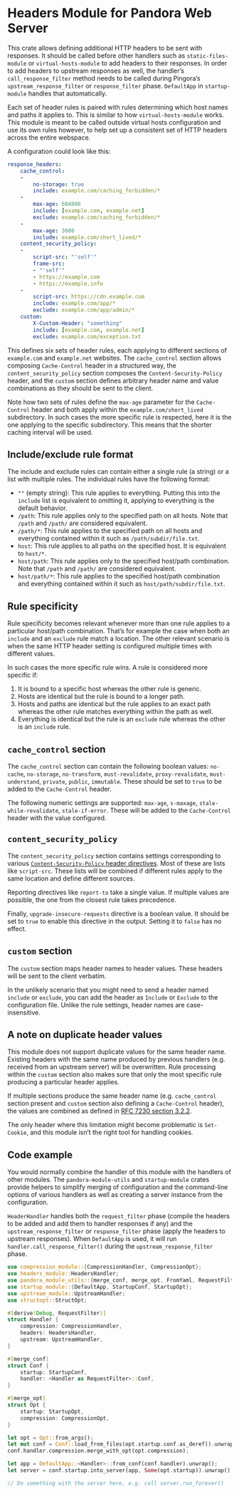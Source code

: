 # Headers Module for Pandora Web Server

This crate allows defining additional HTTP headers to be sent with responses. It should be
called before other handlers such as `static-files-module` or `virtual-hosts-module` to add
headers to their responses. In order to add headers to upstream responses as well, the
handler’s `call_response_filter` method needs to be called during Pingora’s
`upstream_response_filter` or `response_filter` phase. `DefaultApp` in `startup-module` handles
that automatically.

Each set of header rules is paired with rules determining which host names and paths it applies
to. This is similar to how `virtual-hosts-module` works. This module is meant to be called
outside virtual hosts configuration and use its own rules however, to help set up a consistent
set of HTTP headers across the entire webspace.

A configuration could look like this:

```yaml
response_headers:
    cache_control:
    -
        no-storage: true
        include: example.com/caching_forbidden/*
    -
        max-age: 604800
        include: [example.com, example.net]
        exclude: example.com/caching_forbidden/*
    -
        max-age: 3600
        include: example.com/short_lived/*
    content_security_policy:
    -
        script-src: "'self'"
        frame-src:
        - "'self'"
        - https://example.com
        - https://example.info
    -
        script-src: https://cdn.example.com
        include: example.com/app/*
        exclude: example.com/app/admin/*
    custom:
        X-Custom-Header: "something"
        include: [example.com, example.net]
        exclude: example.com/exception.txt
```

This defines six sets of header rules, each applying to different sections of `example.com`
and `example.net` websites. The `cache_control` section allows composing `Cache-Control` header
in a structured way, the `content_security_policy` section composes the
`Content-Security-Policy` header, and the `custom` section defines arbitrary header name and
value combinations as they should be sent to the client.

Note how two sets of rules define the `max-age` parameter for the `Cache-Control` header and
both apply within the `example.com/short_lived` subdirectory. In such cases the more specific
rule is respected, here it is the one applying to the specific subdirectory. This means that
the shorter caching interval will be used.

## Include/exclude rule format

The include and exclude rules can contain either a single rule (a string) or a list with
multiple rules. The individual rules have the following format:

* `""` (empty string): This rule applies to everything. Putting this into the `include` list is
  equivalent to omitting it, applying to everything is the default behavior.
* `/path`: This rule applies only to the specified path on all hosts. Note that `/path` and
  `/path/` are considered equivalent.
* `/path/*`: This rule applies to the specified path on all hosts and everything contained
  within it such as `/path/subdir/file.txt`.
* `host`: This rule applies to all paths on the specified host. It is equivalent to `host/*`.
* `host/path`: This rule applies only to the specified host/path combination. Note that `/path`
  and `/path/` are considered equivalent.
* `host/path/*`: This rule applies to the specified host/path combination and everything
  contained within it such as `host/path/subdir/file.txt`.

## Rule specificity

Rule specificity becomes relevant whenever more than one rule applies to a particular host/path
combination. That’s for example the case when both an `include` and an `exclude` rule match a
location. The other relevant scenario is when the same HTTP header setting is configured
multiple times with different values.

In such cases the more specific rule wins. A rule is considered more specific if:

1. It is bound to a specific host whereas the other rule is generic.
2. Hosts are identical but the rule is bound to a longer path.
3. Hosts and paths are identical but the rule applies to an exact path whereas the other rule
   matches everything within the path as well.
4. Everything is identical but the rule is an `exclude` rule whereas the other is an `include`
   rule.

## `cache_control` section

The `cache_control` section can contain the following boolean values: `no-cache`, `no-storage`,
`no-transform`, `must-revalidate`, `proxy-revalidate`, `must-understand`, `private`, `public`,
`immutable`. These should be set to `true` to be added to the `Cache-Control` header.

The following numeric settings are supported: `max-age`, `s-maxage`, `stale-while-revalidate`,
`stale-if-error`. These will be added to the `Cache-Control` header with the value configured.

## `content_security_policy`

The `content_security_policy` section contains settings corresponding to various
[`Content-Security-Policy` header directives](https://developer.mozilla.org/en-US/docs/Web/HTTP/Headers/Content-Security-Policy).
Most of these are lists like `script-src`. These lists will be combined if different rules
apply to the same location and define different sources.

Reporting directives like `report-to` take a single value. If multiple values are possible, the
one from the closest rule takes precedence.

Finally, `upgrade-insecure-requests` directive is a boolean value. It should be set to `true`
to enable this directive in the output. Setting it to `false` has no effect.

## `custom` section

The `custom` section maps header names to header values. These headers will be sent to the
client verbatim.

In the unlikely scenario that you might need to send a header named `include` or `exclude`, you
can add the header as `Include` or `Exclude` to the configuration file. Unlike the rule
settings, header names are case-insensitive.

## A note on duplicate header values

This module does not support duplicate values for the same header name. Existing headers with
the same name produced by previous handlers (e.g. received from an upstream server) will be
overwritten. Rule processing within the `custom` section also makes sure that only the most
specific rule producing a particular header applies.

If multiple sections produce the same header name (e.g. `cache_control` section present and
`custom` section also defining a `Cache-Control` header), the values are combined as defined in
[RFC 7230 section 3.2.2](https://datatracker.ietf.org/doc/html/rfc7230#section-3.2.2).

The only header where this limitation might become problematic is `Set-Cookie`, and this module
isn’t the right tool for handling cookies.

## Code example

You would normally combine the handler of this module with the handlers of other modules. The
`pandora-module-utils` and `startup-module` crates provide helpers to simplify merging of
configuration and the command-line options of various handlers as well as creating a server
instance from the configuration.

`HeaderHandler` handles both the `request_filter` phase (compile the headers to be added and
add them to handler responses if any) and the `upstream_response_filter` or `response_filter`
phase (apply the headers to upstream responses). When `DefaultApp` is used, it will run
`handler.call_response_filter()` during the `upstream_response_filter` phase.

```rust
use compression_module::{CompressionHandler, CompressionOpt};
use headers_module::HeadersHandler;
use pandora_module_utils::{merge_conf, merge_opt, FromYaml, RequestFilter};
use startup_module::{DefaultApp, StartupConf, StartupOpt};
use upstream_module::UpstreamHandler;
use structopt::StructOpt;

#[derive(Debug, RequestFilter)]
struct Handler {
    compression: CompressionHandler,
    headers: HeadersHandler,
    upstream: UpstreamHandler,
}

#[merge_conf]
struct Conf {
    startup: StartupConf,
    handler: <Handler as RequestFilter>::Conf,
}

#[merge_opt]
struct Opt {
    startup: StartupOpt,
    compression: CompressionOpt,
}

let opt = Opt::from_args();
let mut conf = Conf::load_from_files(opt.startup.conf.as_deref().unwrap_or(&[])).unwrap();
conf.handler.compression.merge_with_opt(opt.compression);

let app = DefaultApp::<Handler>::from_conf(conf.handler).unwrap();
let server = conf.startup.into_server(app, Some(opt.startup)).unwrap();

// Do something with the server here, e.g. call server.run_forever()
```
